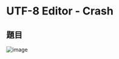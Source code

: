 # UTF-8 Editor - Crash
## 題目
![image](https://user-images.githubusercontent.com/57281249/168683432-5277db86-5b16-4b3b-93c3-c8e40159374c.png)
